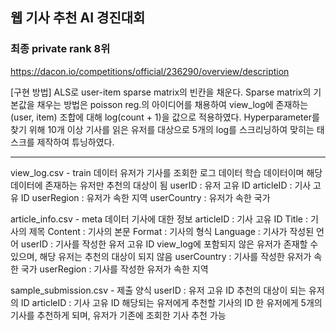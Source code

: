 ## 웹 기사 추천 AI 경진대회
### 최종 private rank 8위
https://dacon.io/competitions/official/236290/overview/description

[구현 방법]
ALS로 user-item sparse matrix의 빈칸을 채운다.
Sparse matrix의 기본값을 채우는 방법은 poisson reg.의 아이디어를 채용하여 view_log에 존재하는 (user, item) 조합에 대해 log(count + 1)을 값으로 적용하였다.
Hyperparameter를 찾기 위해 10개 이상 기사를 읽은 유저를 대상으로 5개의 log를 스크리닝하여 맞히는 태스크를 제작하여 튜닝하였다.

---
view_log.csv - train 데이터
유저가 기사를 조회한 로그 데이터
학습 데이터이며 해당 데이터에 존재하는 유저만 추천의 대상이 됨
userID : 유저 고유 ID
articleID : 기사 고유 ID
userRegion : 유저가 속한 지역
userCountry : 유저가 속한 국가


article_info.csv - meta 데이터
기사에 대한 정보
articleID : 기사 고유 ID
Title : 기사의 제목
Content : 기사의 본문
Format : 기사의 형식
Language : 기사가 작성된 언어
userID : 기사를 작성한 유저 고유 ID
view_log에 포함되지 않은 유저가 존재할 수 있으며, 해당 유저는 추천의 대상이 되지 않음
userCountry : 기사를 작성한 유저가 속한 국가
userRegion : 기사를 작성한 유저가 속한 지역


sample_submission.csv - 제출 양식
userID : 유저 고유 ID
추천의 대상이 되는 유저의 ID
articleID : 기사 고유 ID
해당되는 유저에게 추천할 기사의 ID
한 유저에게 5개의 기사를 추천하게 되며, 유저가 기존에 조회한 기사 추천 가능

